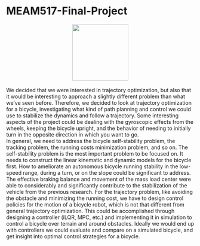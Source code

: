 # MEAM517-Final-Project
<div align=center><img width="150" height="150" src="https://github.com/HeTingwei/ReadmeLearn/blob/master/avatar1.jpg"/></div><br>
<div align=left>We decided that we were interested in trajectory optimization, but also that it would be interesting to approach a slightly different problem than what we’ve seen before. Therefore, we decided to look at trajectory optimization for a bicycle, investigating what kind of path planning and control we could use to stabilize the dynamics and follow a trajectory. Some interesting aspects of the project could be dealing with the gyroscopic effects from the wheels, keeping the bicycle upright, and the behavior of needing to initially turn in the opposite direction in which you want to go. <br>
    In general, we need to address the bicycle self-stability problem, the tracking problem, the running costs minimization problem, and so on. The self-stability problem is the most important problem to be focused on. It needs to construct the linear kinematic and dynamic models for the bicycle first. How to ameliorate an autonomous bicycle running stability in the low-speed range, during a turn, or on the slope could be significant to address. The effective braking balance and movement of the mass load center were able to considerably and significantly contribute to the stabilization of the vehicle from the previous research. For the trajectory problem, like avoiding the obstacle and minimizing the running cost, we have to design control policies for the motion of a bicycle robot, which is not that different from general trajectory optimization. This could be accomplished through designing a controller (iLQR, MPC, etc.) and implementing it in simulation to control a bicycle over terrain and around obstacles. Ideally we would end up with controllers we could evaluate and compare on a simulated bicycle, and get insight into optimal control strategies for a bicycle.<br>
